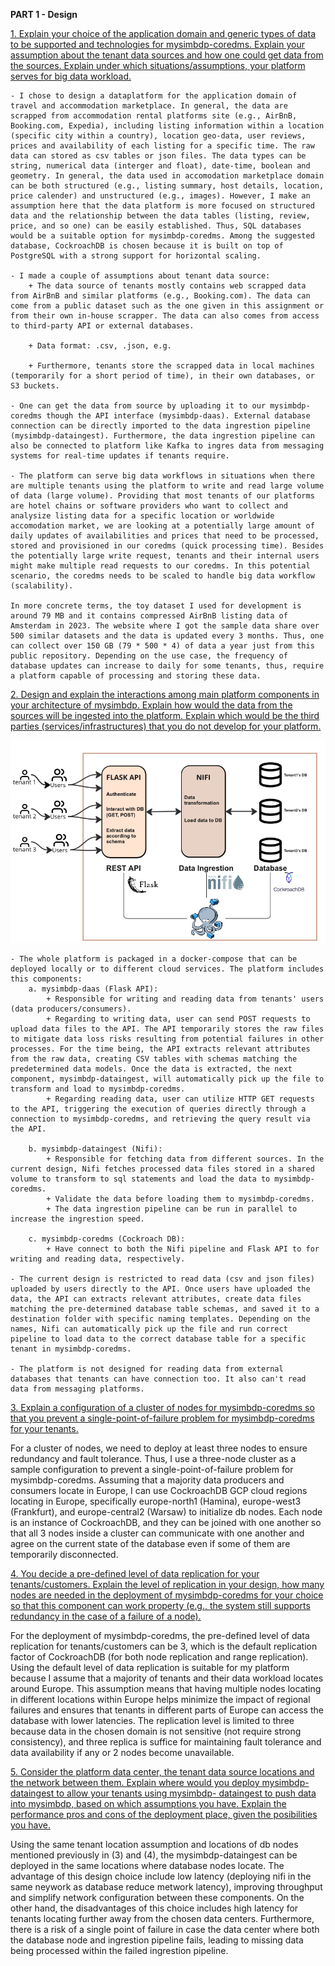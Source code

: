 <b>PART 1 - Design</b>

<u>1. Explain your choice of the application domain and generic types of data to be supported and technologies for mysimbdp-coredms. Explain your assumption about the tenant data sources and how one could get data from the sources. Explain under which situations/assumptions, your platform serves for big data workload.</u>

    - I chose to design a dataplatform for the application domain of travel and accommodation marketplace. In general, the data are scrapped from accommodation rental platforms site (e.g., AirBnB, Booking.com, Expedia), including listing information within a location (specific city within a country), location geo-data, user reviews, prices and availability of each listing for a specific time. The raw data can stored as csv tables or json files. The data types can be string, numerical data (interger and float), date-time, boolean and geometry. In general, the data used in accomodation marketplace domain can be both structured (e.g., listing summary, host details, location, price calender) and unstructured (e.g., images). However, I make an assumption here that the data platform is more focused on structured data and the relationship between the data tables (listing, review, price, and so one) can be easily established. Thus, SQL databases would be a suitable option for mysimbdp-coredms. Among the suggested database, CockroachDB is chosen because it is built on top of PostgreSQL with a strong support for horizontal scaling. 
    
    - I made a couple of assumptions about tenant data source:
        + The data source of tenants mostly contains web scrapped data from AirBnB and similar platforms (e.g., Booking.com). The data can come from a public dataset such as the one given in this assignment or from their own in-house scrapper. The data can also comes from access to third-party API or external databases. 

        + Data format: .csv, .json, e.g.

        + Furthermore, tenants store the scrapped data in local machines (temporarily for a short period of time), in their own databases, or S3 buckets. 
        
    - One can get the data from source by uploading it to our mysimbdp-coredms though the API interface (mysimbdp-daas). External database connection can be directly imported to the data ingrestion pipeline (mysimbdp-dataingest). Furthermore, the data ingrestion pipeline can also be connected to platform like Kafka to ingres data from messaging systems for real-time updates if tenants require. 

    - The platform can serve big data workflows in situations when there are multiple tenants using the platform to write and read large volume of data (large volume). Providing that most tenants of our platforms are hotel chains or software providers who want to collect and analysize listing data for a specific location or worldwide accomodation market, we are looking at a potentially large amount of daily updates of availabilities and prices that need to be processed, stored and provisioned in our coredms (quick processing time). Besides the potentially large write request, tenants and their internal users might make multiple read requests to our coredms. In this potential scenario, the coredms needs to be scaled to handle big data workflow (scalability).
        
    In more concrete terms, the toy dataset I used for development is around 79 MB and it contains compressed AirBnB listing data of Amsterdam in 2023. The website where I got the sample data share over 500 similar datasets and the data is updated every 3 months. Thus, one can collect over 150 GB (79 * 500 * 4) of data a year just from this public repository. Depending on the use case, the frequency of database updates can increase to daily for some tenants, thus, require a platform capable of processing and storing these data. 
        
<u>2. Design and explain the interactions among main platform components in your architecture of mysimbdp. Explain how would the data from the sources will be ingested into the platform. Explain which would be the third parties (services/infrastructures) that you do not develop for your platform. </u>

![Simple big data platform architecture](Images/simple_bdp.jpg)
    
    - The whole platform is packaged in a docker-compose that can be deployed locally or to different cloud services. The platform includes this components:
        a. mysimbdp-daas (Flask API):
            + Responsible for writing and reading data from tenants' users (data producers/consumers). 
            + Regarding to writing data, user can send POST requests to upload data files to the API. The API temporarily stores the raw files to mitigate data loss risks resulting from potential failures in other processes. For the time being, the API extracts relevant attributes from the raw data, creating CSV tables with schemas matching the predetermined data models. Once the data is extracted, the next component, mysimbdp-dataingest, will automatically pick up the file to transform and load to mysimbdp-coredms.
            + Regarding reading data, user can utilize HTTP GET requests to the API, triggering the execution of queries directly through a connection to mysimbdp-coredms, and retrieving the query result via the API.

        b. mysimbdp-dataingest (Nifi):
            + Responsible for fetching data from different sources. In the current design, Nifi fetches processed data files stored in a shared volume to transform to sql statements and load the data to mysimbdp-coredms.
            + Validate the data before loading them to mysimbdp-coredms.
            + The data ingrestion pipeline can be run in parallel to increase the ingrestion speed. 

        c. mysimbdp-coredms (Cockroach DB):
            + Have connect to both the Nifi pipeline and Flask API to for writing and reading data, respectively. 
    
    - The current design is restricted to read data (csv and json files) uploaded by users directly to the API. Once users have uploaded the data, the API can extracts relevant attributes, create data files matching the pre-determined database table schemas, and saved it to a destination folder with specific naming templates. Depending on the names, Nifi can automatically pick up the file and run correct pipeline to load data to the correct database table for a specific tenant in mysimbdp-coredms.
    
    - The platform is not designed for reading data from external databases that tenants can have connection too. It also can't read data from messaging platforms.

<u> 3. Explain a configuration of a cluster of nodes for mysimbdp-coredms so that you prevent a single-point-of-failure problem for mysimbdp-coredms for your tenants.</u>

For a cluster of nodes, we need to deploy at least three nodes to ensure redundancy and fault tolerance. Thus, I use a three-node cluster as a sample configuration to prevent a single-point-of-failure problem for mysimbdp-coredms. Assuming that a majority data producers and consumers locate in Europe, I can use CockroachDB GCP cloud regions locating in Europe, specifically europe-north1 (Hamina), europe-west3 (Frankfurt), and europe-central2 (Warsaw) to initialize db nodes. Each node is an instance of CockroachDB, and they can be joined with one another so that all 3 nodes inside a cluster can communicate with one another and agree on the current state of the database even if some of them are temporarily disconnected.

<u> 4. You decide a pre-defined level of data replication for your tenants/customers. Explain the level of replication in your design, how many nodes are needed in the deployment of mysimbdp-coredms for your choice so that this component can work property (e.g., the system still supports redundancy in the case of a failure of a node).</u>

For the deployment of mysimbdp-coredms, the pre-defined level of data replication for tenants/customers can be 3, which is the default replication factor of CockroachDB (for both node replication and range replication). Using the default level of data replication is suitable for my platform because I assume that a majority of tenants and their data workload locates around Europe. This assumption means that having multiple nodes locating in different locations within Europe helps minimize the impact of regional failures and ensures that tenants in different parts of Europe can access the database with lower latencies. The replication level is limited to three because data in the chosen domain is not sensitive (not require strong consistency), and three replica is suffice for maintaining fault tolerance and data availability if any or 2 nodes become unavailable. 

<u>  5. Consider the platform data center, the tenant data source locations and the network between them. Explain where would you deploy mysimbdp-dataingest to allow your tenants using mysimbdp- dataingest to push data into mysimbdp, based on which assumptions you have. Explain the performance pros and cons of the deployment place, given the posibilities you have. </u>

Using the same tenant location assumption and locations of db nodes mentioned previously in (3) and (4), the mysimbdp-dataingest can be deployed in the same locations where database nodes locate. The advantage of this design choice include low latency (deploying nifi in the same neywork as database reduce metwork latency), improving throughput and simplify network configuration between these components. On the other hand, the disadvantages of this choice includes high latency for tenants locating further away from the chosen data centers. Furthermore, there is a risk of a single point of failure in case the data center where both the database node and ingrestion pipeline fails, leading to missing data being processed within the failed ingrestion pipeline.